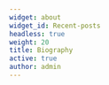 ```yaml
---
widget: about
widget_id: Recent-posts
headless: true
weight: 20
title: Biography
active: true
author: admin
---
```

